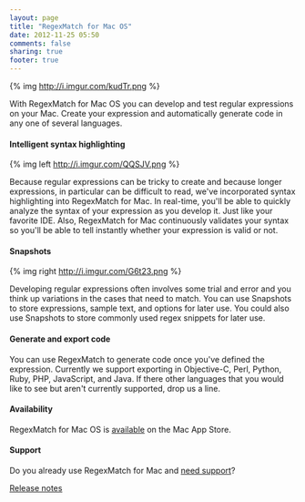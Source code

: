 ```yaml
---
layout: page
title: "RegexMatch for Mac OS"
date: 2012-11-25 05:50
comments: false
sharing: true
footer: true
---
```


{% img http://i.imgur.com/kudTr.png %}

With RegexMatch for Mac OS you can develop and test regular expressions on your Mac.  Create your expression and automatically generate code in any one of several languages.

#### Intelligent syntax highlighting ####

{% img left http://i.imgur.com/QQSJV.png %}

Because regular expressions can be tricky to create and because longer expressions, in particular can be difficult to read, we've incorporated syntax highlighting into RegexMatch for Mac.  In real-time, you'll be able to quickly analyze the syntax of your expression as you develop it.  Just like your favorite IDE.  Also, RegexMatch for Mac continuously validates your syntax so you'll be able to tell instantly whether your expression is valid or not.

#### Snapshots ####

{% img right http://i.imgur.com/G6t23.png %}

Developing regular expressions often involves some trial and error and you think up variations in the cases that need to match.  You can use Snapshots to store expressions, sample text, and options for later use.  You could also use Snapshots to store commonly used regex snippets for later use.

#### Generate and export code ####

You can use RegexMatch to generate code once you've defined the expression.  Currently we support exporting in Objective-C, Perl, Python, Ruby, PHP, JavaScript, and Java.  If there other languages that you would like to see but aren't currently supported, drop us a line.

#### Availability ####

RegexMatch for Mac OS is [available](https://itunes.apple.com/us/app/regexmatch/id582049745?ls=1&mt=12) on the Mac App Store.

#### Support ####

Do you already use RegexMatch for Mac and [need support](/products/regexmatch/macos/support)?

[Release notes](/products/regexmatch/macos/support/releasenotes.html)



